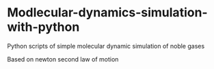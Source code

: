 # Modlecular-dynamics-simulation-with-python
Python scripts of simple molecular dynamic simulation of noble gases

Based on newton second law of motion
